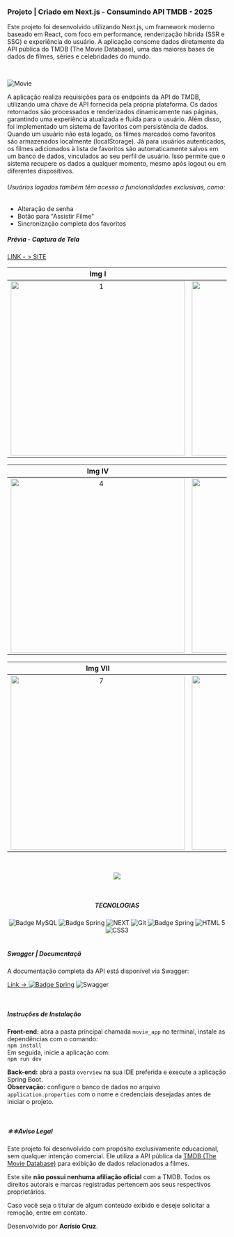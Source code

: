 ### Projeto | Criado em Next.js - Consumindo API TMDB - 2025

<p>Este projeto foi desenvolvido utilizando Next.js, um framework moderno baseado em React, com foco em performance, renderização híbrida (SSR e SSG) e experiência do usuário.
A aplicação consome dados diretamente da API pública do TMDB (The Movie Database), uma das maiores bases de dados de filmes, séries e celebridades do mundo.</p>
<br/>

![Movie](https://github.com/user-attachments/assets/962a0cb0-05fd-4f6e-bb5c-622a02549d6c)

<p>
  A aplicação realiza requisições para os endpoints da API do TMDB, utilizando uma chave de API fornecida pela própria plataforma. Os dados retornados são processados e renderizados dinamicamente nas páginas, 
  garantindo uma experiência atualizada e fluida para o usuário.
  Além disso, foi implementado um sistema de favoritos com persistência de dados. Quando um usuário não está logado, os filmes marcados como favoritos são armazenados localmente (localStorage).
  Já para usuários autenticados, os filmes adicionados à lista de favoritos são automaticamente salvos em um banco de dados, vinculados ao seu perfil de usuário.
  Isso permite que o sistema recupere os dados a qualquer momento, mesmo após logout ou em diferentes dispositivos.
  
  <h6>Usuários logados também têm acesso a funcionalidades exclusivas, como:</h6>
  <ul>
    <li>Alteração de senha</li>
    <li>Botão para "Assistir Filme"</li>
    <li>Sincronização completa dos favoritos</li>
  </ul>
</p>

<h5>Prévia - Captura de Tela</h5>
<a href="https://bbg-front-end.vercel.app/">LINK - > SITE </a>

 Img I | Img II | Img III |
|:-----:|:----:|:------------------:|
  <img src="https://res.cloudinary.com/dyk1w5pnr/image/upload/v1753111621/tala_1_jqq3kf.png" alt="1" width="400" /> | <img src="https://res.cloudinary.com/dyk1w5pnr/image/upload/v1753111620/tala_3_bolvfg.png" alt="2" width="400" /> | <img src="https://res.cloudinary.com/dyk1w5pnr/image/upload/v1753111620/tela_3_kws0tn.png" alt="3" width="400" /> |

 Img IV | Img V | Img VI |
|:-----:|:----:|:------------------:|
  <img src="https://res.cloudinary.com/dyk1w5pnr/image/upload/v1753111620/tela_2_fbtril.png" alt="4" width="400" /> | <img src="https://res.cloudinary.com/dyk1w5pnr/image/upload/v1753111620/tela_4_s33vdg.png" alt="5" width="400" /> | <img src="https://res.cloudinary.com/dyk1w5pnr/image/upload/v1753111621/tela_5_xdlh4h.png" alt="6" width="400" /> |


 Img VII | Img VIII | Img IX
|:-----:|:----:|:------------------:| 
<img src="https://res.cloudinary.com/dyk1w5pnr/image/upload/v1753111620/tela_2.1_o3y9w5.png" alt="7" width="400" /> | <img src="https://res.cloudinary.com/dyk1w5pnr/image/upload/v1753111620/tela_6_czcd5k.png" alt="8" width="400" />   | <img src="" alt="8" width="400" /> 


<br/>
<p align="center"><img src="https://res.cloudinary.com/dyk1w5pnr/image/upload/v1753112571/painel_Mobile_vtl1fi.png"></p>
<br/>

 <div align="center">
   <h5>TECNOLOGIAS </h5>
    <img src="https://img.shields.io/badge/mysql-4479A1.svg?style=for-the-badge&logo=mysql&logoColor=white" alt="Badge MySQL">
    <img src="https://img.shields.io/badge/spring-%236DB33F.svg?style=for-the-badge&logo=spring&logoColor=white" alt="Badge Spring">
    <img src="https://img.shields.io/badge/next%20js-000000?style=for-the-badge&logo=nextdotjs&logoColor=blue" alt="NEXT">
    <img src="https://img.shields.io/badge/GitHub-100000?style=for-the-badge&logo=github&logoColor=red" alt="Git">
    <img src="https://img.shields.io/badge/Swagger-85EA2D?style=for-the-badge&logo=Swagger&logoColor=white" alt="Badge Spring">
    <img src="https://img.shields.io/badge/HTML5-E34F26?style=for-the-badge&logo=html5&logoColor=white" alt="HTML 5">
    <img src="https://img.shields.io/badge/CSS3-1572B6?style=for-the-badge&logo=css3&logoColor=white" alt="CSS3">
 </div>

<br/>  

 <p align="center">
   <h5>Swagger | Documentaçã </h5>
   <p> A documentação completa da API está disponível via Swagger:</p>
   <a href="https://deploy-bbgcine.onrender.com/swagger-ui/index.html#/">Link -> <img src="https://img.shields.io/badge/Swagger-85EA2D?style=for-the-badge&logo=Swagger&logoColor=white" alt="Badge Spring"></a>
     <img src="https://res.cloudinary.com/dyk1w5pnr/image/upload/v1753111619/tela_7_ekpfud.png" alt="Swagger">
 </p>


 <br/>

 <h5>Instruções de Instalação</h5>

<p>
  <strong>Front-end:</strong> abra a pasta principal chamada <code>movie_app</code> no terminal, instale as dependências com o comando:<br>
  <code>npm install</code><br>
  Em seguida, inicie a aplicação com:<br>
  <code>npm run dev</code>
</p>

<p>
  <strong>Back-end:</strong> abra a pasta <code>overview</code> na sua IDE preferida e execute a aplicação Spring Boot.<br>
  <strong>Observação:</strong> configure o banco de dados no arquivo <code>application.properties</code> com o nome e credenciais desejadas antes de iniciar o projeto.
</p>


 <br/>

<h5>⚛️⚛️Aviso Legal</h5>

<p>
  Este projeto foi desenvolvido com propósito exclusivamente educacional, sem qualquer intenção comercial. Ele utiliza a API pública da <a href="https://www.themoviedb.org/" target="_blank">TMDB (The Movie Database)</a> para exibição de dados relacionados a filmes.
</p>

<p>
  Este site <strong>não possui nenhuma afiliação oficial</strong> com a TMDB. Todos os direitos autorais e marcas registradas pertencem aos seus respectivos proprietários.
</p>

<p>
  Caso você seja o titular de algum conteúdo exibido e deseje solicitar a remoção, entre em contato.
</p>

<p>
  Desenvolvido por <strong>Acrísio Cruz</strong>.
</p>





